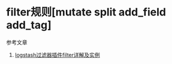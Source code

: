 # filter规则[mutate split add_field add_tag]

参考文章

1. [logstash过滤器插件filter详解及实例](https://www.cnblogs.com/FengGeBlog/p/10305318.html)

